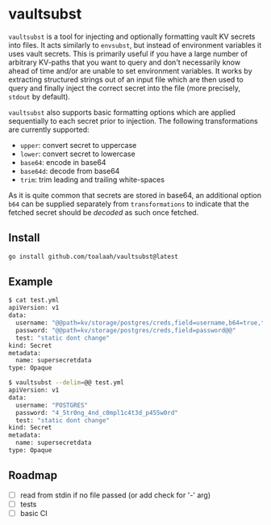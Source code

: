 # vaultsubst

`vaultsubst` is a tool for injecting and optionally formatting vault KV secrets
into files. It acts similarly to `envsubst`, but instead of environment
variables it uses vault secrets. This is primarily useful if you have a large
number of arbitrary KV-paths that you want to query and don't necessarily know
ahead of time and/or are unable to set environment variables. It works by
extracting structured strings out of an input file which are then used to query
and finally inject the correct secret into the file (more precisely, `stdout`
by default).

`vaultsubst` also supports basic formatting options which are applied
sequentially to each secret prior to injection. The following transformations
are currently supported:

- `upper`: convert secret to uppercase
- `lower`: convert secret to lowercase
- `base64`: encode in base64
- `base64d`: decode from base64
- `trim`: trim leading and trailing white-spaces

As it is quite common that secrets are stored in base64, an additional option
`b64` can be supplied separately from `transformations` to indicate that the
fetched secret should be *decoded* as such once fetched.

## Install

```bash
go install github.com/toalaah/vaultsubst@latest
```

## Example

```bash
$ cat test.yml
apiVersion: v1
data:
  username: "@@path=kv/storage/postgres/creds,field=username,b64=true,transformations=trim|upper@@"
  password: "@@path=kv/storage/postgres/creds,field=password@@"
  test: "static dont change"
kind: Secret
metadata:
  name: supersecretdata
type: Opaque

$ vaultsubst --delim=@@ test.yml
apiVersion: v1
data:
  username: "POSTGRES"
  password: "4_5tr0ng_4nd_c0mpl1c4t3d_p455w0rd"
  test: "static dont change"
kind: Secret
metadata:
  name: supersecretdata
type: Opaque

```


## Roadmap

- [ ] read from stdin if no file passed (or add check for '-' arg)
- [ ] tests
- [ ] basic CI
